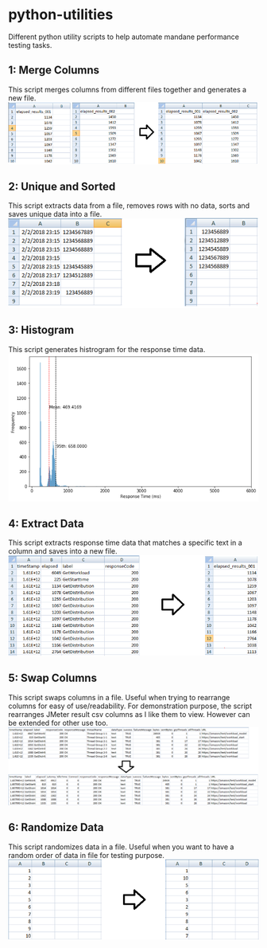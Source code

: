 # python-utilities
Different python utility scripts to help automate mandane performance testing tasks.


## 1: Merge Columns
This script merges columns from different files together and generates a new file.
![MergeColumns](https://github.com/hseera/python-utilities/blob/main/images/merged-files.png)

## 2: Unique and Sorted
This script extracts data from a file, removes rows with no data, sorts and saves unique data into a file.
![Unique](https://github.com/hseera/python-utilities/blob/main/images/unique-sorted.png)

## 3: Histogram
This script generates histrogram for the response time data.
![Histogram](https://github.com/hseera/python-utilities/blob/main/images/histogram.png)

## 4: Extract Data
This script extracts response time data that matches a specific text in a column and saves into a new file.
![Data](https://github.com/hseera/python-utilities/blob/main/images/extract-data.png)

## 5: Swap Columns
This script swaps columns in a file. Useful when trying to rearrange columns for easy of use/readability. 
For demonstration purpose, the script rearranges JMeter result csv columns as I like them to view. However can be extended for other use too.
![Data](https://github.com/hseera/python-utilities/blob/main/images/swap-columns.png)

## 6: Randomize Data
This script randomizes data in a file. Useful when you want to have a random order of data in file for testing purpose.
![Data](https://github.com/hseera/python-utilities/blob/main/images/randomize-data.png)